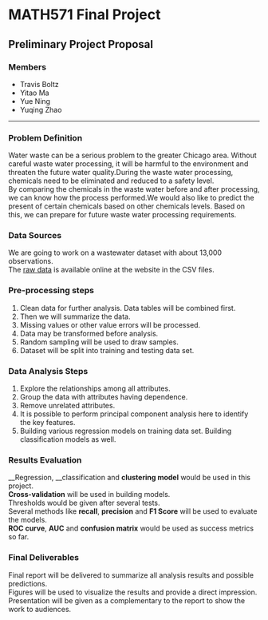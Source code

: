 # MATH571 Final Project
## Preliminary Project Proposal


### Members
- Travis Boltz
- Yitao Ma
- Yue Ning
- Yuqing Zhao
***
### Problem Definition  
Water waste can be a serious problem to the greater Chicago area. Without careful waste water processing, it will be harmful to the environment and threaten the future water quality.During the waste water processing, chemicals need to be eliminated and reduced to a safety level.   
By comparing the chemicals in the waste water before and after processing, we can know how the process performed.We would also like to predict the present of certain chemicals based on other chemicals levels. Based on this, we can prepare for future waste water processing requirements.  


### Data Sources
We are going to work on a wastewater dataset with about 13,000 observations.    
The [raw data](http://www.mwrd.org/irj/portal/anonymous?NavigationTarget=navurl://9f766d4f820e9482d016681c86031b76) is available online at the website in the CSV files.  
  
  
### Pre-processing steps 
1. Clean data for further analysis. Data tables will be combined first.   
2. Then we will summarize the data. 
3. Missing values or other value errors will be processed.  
4. Data may be transformed before analysis. 
5. Random sampling will be used to draw samples.   
6. Dataset will be split into training and testing data set.     
 

### Data Analysis Steps
1. Explore the relationships among all attributes.   
2. Group the data with attributes having dependence.   
3. Remove unrelated attributes.   
4. It is possible to perform principal component analysis here to identify the key features.   
5. Building various regression models on training data set. Building classification models as well.     
 
  
### Results Evaluation
__Regression, __classification and __clustering model__ would be used in this project.  
__Cross-validation__ will be used in building models.  
Thresholds would be given after several tests.  
Several methods like __recall__, __precision__ and __F1 Score__ will be used to evaluate the models.   
__ROC curve__, __AUC__ and __confusion matrix__ would be used as success metrics so far.  
  

### Final Deliverables
Final report will be delivered to summarize all analysis results and possible predictions.   
Figures will be used to visualize the results and provide a direct impression.   
Presentation will be given as a complementary to the report to show the work to audiences.  
